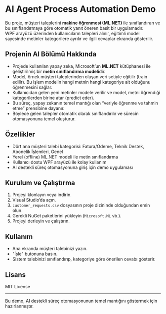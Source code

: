 # AI Agent Process Automation Demo

Bu proje, müşteri taleplerini **makine öğrenmesi (ML.NET)** ile sınıflandıran ve bu sınıflandırmaya göre otomatik yanıt öneren basit bir uygulamadır.  
WPF arayüzü üzerinden kullanıcıların talepleri alınır, eğitimli model sayesinde metinler kategorilere ayrılır ve ilgili cevaplar ekranda gösterilir.

## Projenin AI Bölümü Hakkında

- Projede kullanılan yapay zeka, Microsoft’un **ML.NET** kütüphanesi ile geliştirilmiş bir **metin sınıflandırma modeli**dir.  
- Model, örnek müşteri taleplerinden oluşan veri setiyle eğitilir (train edilir). Bu işlem modelin hangi metnin hangi kategoriye ait olduğunu öğrenmesini sağlar.  
- Kullanıcıdan gelen yeni metinler modele verilir ve model, metni öğrendiği kategorilerden birine atar (predict eder).  
- Bu süreç, yapay zekanın temel mantığı olan “veriyle öğrenme ve tahmin etme” prensibine dayanır.  
- Böylece gelen talepler otomatik olarak sınıflandırılır ve sürecin otomasyonuna temel oluşturur.

## Özellikler

- Dört ana müşteri talebi kategorisi: Fatura/Ödeme, Teknik Destek, Abonelik İşlemleri, Genel  
- Yerel (offline) ML.NET modeli ile metin sınıflandırma  
- Kullanıcı dostu WPF arayüzü ile kolay kullanım  
- AI destekli süreç otomasyonuna giriş için demo uygulaması

## Kurulum ve Çalıştırma

1. Projeyi klonlayın veya indirin.  
2. Visual Studio’da açın.  
3. `customer_requests.csv` dosyasının proje dizininde olduğundan emin olun.  
4. Gerekli NuGet paketlerini yükleyin (`Microsoft.ML` vb.).  
5. Projeyi derleyin ve çalıştırın.

## Kullanım

- Ana ekranda müşteri talebinizi yazın.  
- "İşle" butonuna basın.  
- Sistem talebinizi sınıflandırıp, kategoriye göre önerilen cevabı gösterir.

## Lisans

MIT License

---

Bu demo, AI destekli süreç otomasyonunun temel mantığını göstermek için hazırlanmıştır.
